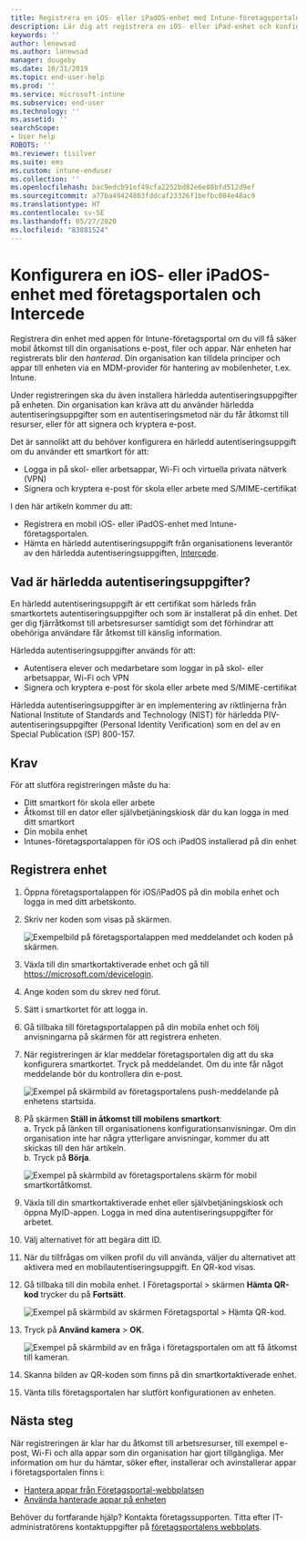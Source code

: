 ```yaml
---
title: Registrera en iOS- eller iPadOS-enhet med Intune-företagsportalen och Intercede
description: Lär dig att registrera en iOS- eller iPad-enhet och konfigurera härledd autentisering med Intercede.
keywords: ''
author: lenewsad
ms.author: lanewsad
manager: dougeby
ms.date: 10/31/2019
ms.topic: end-user-help
ms.prod: ''
ms.service: microsoft-intune
ms.subservice: end-user
ms.technology: ''
ms.assetid: ''
searchScope:
- User help
ROBOTS: ''
ms.reviewer: tisilver
ms.suite: ems
ms.custom: intune-enduser
ms.collection: ''
ms.openlocfilehash: bac9edcb91ef49cfa2252bd82e6e88bfd512d9ef
ms.sourcegitcommit: a77ba49424803fddcaf23326f1befbc004e48ac9
ms.translationtype: HT
ms.contentlocale: sv-SE
ms.lasthandoff: 05/27/2020
ms.locfileid: "83881524"
---
```

# <a name="set-up-ios-or-ipados-device-with-company-portal-and-intercede"></a>Konfigurera en iOS- eller iPadOS-enhet med företagsportalen och Intercede

Registrera din enhet med appen för Intune-företagsportal om du vill få säker mobil åtkomst till din organisations e-post, filer och appar.  När enheten har registrerats blir den *hanterad*. Din organisation kan tilldela principer och appar till enheten via en MDM-provider för hantering av mobilenheter, t.ex. Intune.  

Under registreringen ska du även installera härledda autentiseringsuppgifter på enheten. Din organisation kan kräva att du använder härledda autentiseringsuppgifter som en autentiseringsmetod när du får åtkomst till resurser, eller för att signera och kryptera e-post. 

Det är sannolikt att du behöver konfigurera en härledd autentiseringsuppgift om du använder ett smartkort för att:

* Logga in på skol- eller arbetsappar, Wi-Fi och virtuella privata nätverk (VPN)
* Signera och kryptera e-post för skola eller arbete med S/MIME-certifikat  

I den här artikeln kommer du att:  

* Registrera en mobil iOS- eller iPadOS-enhet med Intune-företagsportalen.  
* Hämta en härledd autentiseringsuppgift från organisationens leverantör av den härledda autentiseringsuppgiften, [Intercede](https://www.intercede.com/).   


## <a name="what-are-derived-credentials"></a>Vad är härledda autentiseringsuppgifter?  
En härledd autentiseringsuppgift är ett certifikat som härleds från smartkortets autentiseringsuppgifter och som är installerat på din enhet. Det ger dig fjärråtkomst till arbetsresurser samtidigt som det förhindrar att obehöriga användare får åtkomst till känslig information.  

Härledda autentiseringsuppgifter används för att: 
* Autentisera elever och medarbetare som loggar in på skol- eller arbetsappar, Wi-Fi och VPN
* Signera och kryptera e-post för skola eller arbete med S/MIME-certifikat  

Härledda autentiseringsuppgifter är en implementering av riktlinjerna från National Institute of Standards and Technology (NIST) för härledda PIV-autentiseringsuppgifter (Personal Identity Verification) som en del av en Special Publication (SP) 800-157.  

## <a name="prerequisites"></a>Krav

 För att slutföra registreringen måste du ha:

* Ditt smartkort för skola eller arbete
* Åtkomst till en dator eller självbetjäningskiosk där du kan logga in med ditt smartkort
* Din mobila enhet
* Intunes-företagsportalappen för iOS och iPadOS installerad på din enhet


## <a name="enroll-device"></a>Registrera enhet  
1. Öppna företagsportalappen för iOS/iPadOS på din mobila enhet och logga in med ditt arbetskonto.  
2. Skriv ner koden som visas på skärmen.  

    ![Exempelbild på företagsportalappen med meddelandet och koden på skärmen.](./media/copy-code-intercede.png)  
1. Växla till din smartkortaktiverade enhet och gå till https://microsoft.com/devicelogin. 

1. Ange koden som du skrev ned förut.
 
2. Sätt i smartkortet för att logga in.   

3. Gå tillbaka till företagsportalappen på din mobila enhet och följ anvisningarna på skärmen för att registrera enheten.  
4. När registreringen är klar meddelar företagsportalen dig att du ska konfigurera smartkortet. Tryck på meddelandet. Om du inte får något meddelande bör du kontrollera din e-post.   

    ![Exempel på skärmbild av företagsportalens push-meddelande på enhetens startsida.](./media/action-required-in-app-intercede.png)  

5. På skärmen **Ställ in åtkomst till mobilens smartkort**:  
    a. Tryck på länken till organisationens konfigurationsanvisningar. Om din organisation inte har några ytterligare anvisningar, kommer du att skickas till den här artikeln.  
    b. Tryck på **Börja**.  

    ![Exempel på skärmbild av företagsportalens skärm för mobil smartkortåtkomst.](./media/smart-card-info-intercede.png)  

6. Växla till din smartkortaktiverade enhet eller självbetjäningskiosk och öppna MyID-appen. Logga in med dina autentiseringsuppgifter för arbetet.  
7. Välj alternativet för att begära ditt ID. 
8. När du tillfrågas om vilken profil du vill använda, väljer du alternativet att aktivera med en mobilautentiseringsuppgift. En QR-kod visas.  
9. Gå tillbaka till din mobila enhet. I Företagsportal > skärmen **Hämta QR-kod** trycker du på **Fortsätt**.  

    ![Exempel på skärmbild av skärmen Företagsportal > Hämta QR-kod.](./media/get-qr-code-intercede.png) 
 
10. Tryck på **Använd kamera** > **OK**.  

    ![Exempel på skärmbild av en fråga i företagsportalen om att få åtkomst till kameran.](./media/allow-cp-camera-access-intercede.png)  

11. Skanna bilden av QR-koden som finns på din smartkortaktiverade enhet. 
12. Vänta tills företagsportalen har slutfört konfigurationen av enheten.  

## <a name="next-steps"></a>Nästa steg  
När registreringen är klar har du åtkomst till arbetsresurser, till exempel e-post, Wi-Fi och alla appar som din organisation har gjort tillgängliga. Mer information om hur du hämtar, söker efter, installerar och avinstallerar appar i företagsportalen finns i:

* [Hantera appar från Företagsportal-webbplatsen](manage-apps-cpweb.md)  
* [Använda hanterade appar på enheten](use-managed-apps-on-your-device-ios.md)  

Behöver du fortfarande hjälp? Kontakta företagssupporten. Titta efter IT-administratörens kontaktuppgifter på [företagsportalens webbplats](https://go.microsoft.com/fwlink/?linkid=2010980).
